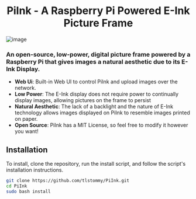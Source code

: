 #

<h1 align="center">PiInk - A Raspberry Pi Powered E-Ink Picture Frame </h1>

![image](https://github.com/tlstommy/PiInk/assets/36305669/626a897f-e623-4cc2-a8d9-015e7bd3f8fa)

### An open-source, low-power, digital picture frame powered by a Raspberry Pi that gives images a natural aesthetic due to its E-Ink Display.

- **Web Ui**: Built-in Web UI to control PiInk and upload images over the network.
- **Low Power**: The E-Ink display does not require power to continually display images, allowing pictures on the frame to persist
- **Natural Aesthetic**: The lack of a backlight and the nature of E-Ink technology allows images displayed on PiInk to resemble images printed on paper.
- **Open Source**: PiInk has a MIT License, so feel free to modify it however you want!

## Installation

To install, clone the repository, run the install script, and follow the script's installation instructions.

```bash
git clone https://github.com/tlstommy/PiInk.git
cd PiInk
sudo bash install

```
